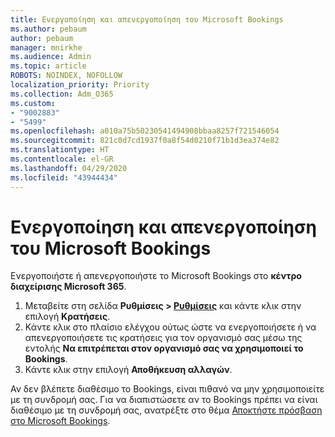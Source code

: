 ```yaml
---
title: Ενεργοποίηση και απενεργοποίηση του Microsoft Bookings
ms.author: pebaum
author: pebaum
manager: mnirkhe
ms.audience: Admin
ms.topic: article
ROBOTS: NOINDEX, NOFOLLOW
localization_priority: Priority
ms.collection: Adm_O365
ms.custom:
- "9002883"
- "5499"
ms.openlocfilehash: a010a75b50230541494908bbaa8257f721546054
ms.sourcegitcommit: 821c0d7cd1937f0a8f54d0210f71b1d3ea374e82
ms.translationtype: HT
ms.contentlocale: el-GR
ms.lasthandoff: 04/29/2020
ms.locfileid: "43944434"
---
```

# <a name="enable-or-disable-microsoft-bookings"></a>Ενεργοποίηση και απενεργοποίηση του Microsoft Bookings

Ενεργοποιήστε ή απενεργοποιήστε το Microsoft Bookings στο **κέντρο διαχείρισης Microsoft 365**.

1. Μεταβείτε στη σελίδα **Ρυθμίσεις > [Ρυθμίσεις](https://admin.microsoft.com/Adminportal/Home?source=applauncher#/Settings/Services)** και κάντε κλικ στην επιλογή **Κρατήσεις**.
2. Κάντε κλικ στο πλαίσιο ελέγχου ούτως ώστε να ενεργοποιήσετε ή να απενεργοποιήσετε τις κρατήσεις για τον οργανισμό σας μέσω της εντολής **Να επιτρέπεται στον οργανισμό σας να χρησιμοποιεί το Bookings**.
3. Κάντε κλικ στην επιλογή **Αποθήκευση αλλαγών**.

Αν δεν βλέπετε διαθέσιμο το Bookings, είναι πιθανό να μην χρησιμοποιείτε με τη συνδρομή σας. Για να διαπιστώσετε αν το Bookings πρέπει να είναι διαθέσιμο με τη συνδρομή σας, ανατρέξτε στο θέμα [Αποκτήστε πρόσβαση στο Microsoft Bookings](https://support.microsoft.com/el-GR/office/get-access-to-microsoft-bookings-5382dc07-aaa5-45c9-8767-502333b214ce).
